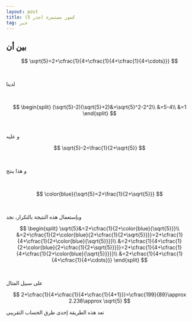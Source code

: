 ```yaml
---
layout: post
title: كسور مستمرة (جذر 5)
tag: جبر
---
```


## بين أن

$$
\sqrt{5}=2+\cfrac{1}{4+\cfrac{1}{4+\cfrac{1}{4+\cdots}}}
$$

<br>

لدينا

<br>

$$
\begin{split}
(\sqrt{5}-2)(\sqrt{5}+2)&=\sqrt{5}^2-2^2\\
&=5-4\\
&=1
\end{split}
$$

<br>

 و عليه
<br>

$$
\sqrt{5}-2=\frac{1}{2+\sqrt{5}}
$$

<br>

و هذا ينتج

<br>

$$
\color{blue}{\sqrt{5}=2+\frac{1}{2+\sqrt{5}}}
$$

<br>

وبإستعمال هذه النتيجة بالتكرار، نجد

$$
\begin{split}
\sqrt{5}&=2+\cfrac{1}{2+\color{blue}{\sqrt{5}}}\\
&=2+\cfrac{1}{2+\color{blue}{2+\cfrac{1}{2+\sqrt{5}}}}=2+\cfrac{1}{4+\cfrac{1}{2+\color{blue}{\sqrt{5}}}}\\
&=2+\cfrac{1}{4+\cfrac{1}{2+\color{blue}{2+\cfrac{1}{2+\sqrt{5}}}}}=2+\cfrac{1}{4+\cfrac{1}{4+\cfrac{1}{2+\color{blue}{\sqrt{5}}}}}\\
&=2+\cfrac{1}{4+\cfrac{1}{4+\cfrac{1}{4+\cdots}}}
\end{split}
$$

<br>

على سبيل المثال

$$
2+\cfrac{1}{4+\cfrac{1}{4+\cfrac{1}{4+1}}}=\cfrac{199}{89}\approx 2.236\approx \sqrt{5}
$$

تعد هذه الطريقة إحدى طرق الحساب التقريبي






